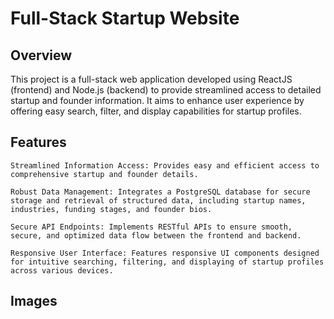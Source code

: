 # Full-Stack Startup Website
## Overview

This project is a full-stack web application developed using ReactJS (frontend) and Node.js (backend) to provide streamlined access to detailed startup and founder information. It aims to enhance user experience by offering easy search, filter, and display capabilities for startup profiles.

## Features

    Streamlined Information Access: Provides easy and efficient access to comprehensive startup and founder details.

    Robust Data Management: Integrates a PostgreSQL database for secure storage and retrieval of structured data, including startup names, industries, funding stages, and founder bios.

    Secure API Endpoints: Implements RESTful APIs to ensure smooth, secure, and optimized data flow between the frontend and backend.

    Responsive User Interface: Features responsive UI components designed for intuitive searching, filtering, and displaying of startup profiles across various devices.

## Images

[](./image1.png)
[](./image2.png)
